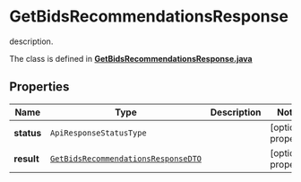

# GetBidsRecommendationsResponse

description.

The class is defined in **[GetBidsRecommendationsResponse.java](../../src/main/java/org/openapitools/model/GetBidsRecommendationsResponse.java)**

## Properties

Name | Type | Description | Notes
------------ | ------------- | ------------- | -------------
**status** | `ApiResponseStatusType` |  |  [optional property]
**result** | [`GetBidsRecommendationsResponseDTO`](GetBidsRecommendationsResponseDTO.md) |  |  [optional property]




